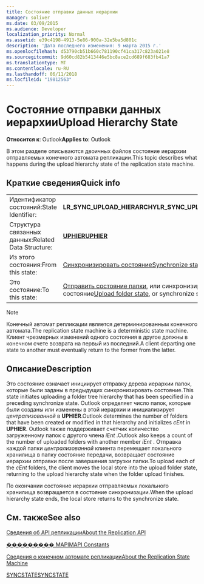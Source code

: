 ```yaml
---
title: Состояние отправки данных иерархии
manager: soliver
ms.date: 03/09/2015
ms.audience: Developer
localization_priority: Normal
ms.assetid: e39c4198-4913-5e86-900a-32e5ba5d801c
description: 'Дата последнего изменения: 9 марта 2015 г.'
ms.openlocfilehash: d53790cb51b660c781190cf41ca317c823a021e8
ms.sourcegitcommit: 9d60cd82b5413446e5bc8ace2cd689f683fb41a7
ms.translationtype: MT
ms.contentlocale: ru-RU
ms.lasthandoff: 06/11/2018
ms.locfileid: "19812563"
---
```

# <a name="upload-hierarchy-state"></a><span data-ttu-id="3b8e6-103">Состояние отправки данных иерархии</span><span class="sxs-lookup"><span data-stu-id="3b8e6-103">Upload Hierarchy State</span></span>

  
  
<span data-ttu-id="3b8e6-104">**Относится к**: Outlook</span><span class="sxs-lookup"><span data-stu-id="3b8e6-104">**Applies to**: Outlook</span></span> 
  
 <span data-ttu-id="3b8e6-105">В этом разделе описываются двоичных файлов состояние иерархии отправляемых конечного автомата репликации.</span><span class="sxs-lookup"><span data-stu-id="3b8e6-105">This topic describes what happens during the upload hierarchy state of the replication state machine.</span></span> 
  
## <a name="quick-info"></a><span data-ttu-id="3b8e6-106">Краткие сведения</span><span class="sxs-lookup"><span data-stu-id="3b8e6-106">Quick info</span></span>

|||
|:-----|:-----|
|<span data-ttu-id="3b8e6-107">Идентификатор состояний:</span><span class="sxs-lookup"><span data-stu-id="3b8e6-107">State Identifier:</span></span>  <br/> |<span data-ttu-id="3b8e6-108">**LR_SYNC_UPLOAD_HIERARCHY**</span><span class="sxs-lookup"><span data-stu-id="3b8e6-108">**LR_SYNC_UPLOAD_HIERARCHY**</span></span> <br/> |
|<span data-ttu-id="3b8e6-109">Структура связанных данных:</span><span class="sxs-lookup"><span data-stu-id="3b8e6-109">Related Data Structure:</span></span>  <br/> |<span data-ttu-id="3b8e6-110">**[UPHIER](uphier.md)**</span><span class="sxs-lookup"><span data-stu-id="3b8e6-110">**[UPHIER](uphier.md)**</span></span> <br/> |
|<span data-ttu-id="3b8e6-111">Из этого состояния:</span><span class="sxs-lookup"><span data-stu-id="3b8e6-111">From this state:</span></span>  <br/> |[<span data-ttu-id="3b8e6-112">Синхронизировать состояние</span><span class="sxs-lookup"><span data-stu-id="3b8e6-112">Synchronize state</span></span>](synchronize-state.md) <br/> |
|<span data-ttu-id="3b8e6-113">Это состояние:</span><span class="sxs-lookup"><span data-stu-id="3b8e6-113">To this state:</span></span>  <br/> |<span data-ttu-id="3b8e6-114">[Отправить состояние папки](upload-folder-state.md), или синхронизировать состояние</span><span class="sxs-lookup"><span data-stu-id="3b8e6-114">[Upload folder state](upload-folder-state.md), or synchronize state</span></span>  <br/> |
   
> [!NOTE]
> <span data-ttu-id="3b8e6-115">Конечный автомат репликации является детерминированным конечного автомата.</span><span class="sxs-lookup"><span data-stu-id="3b8e6-115">The replication state machine is a deterministic state machine.</span></span> <span data-ttu-id="3b8e6-116">Клиент чрезмерных изменений одного состояния в другое должны в конечном счете возврата на первый из последний.</span><span class="sxs-lookup"><span data-stu-id="3b8e6-116">A client departing one state to another must eventually return to the former from the latter.</span></span> 
  
## <a name="description"></a><span data-ttu-id="3b8e6-117">Описание</span><span class="sxs-lookup"><span data-stu-id="3b8e6-117">Description</span></span>

<span data-ttu-id="3b8e6-118">Это состояние означает инициирует отправку дерева иерархии папок, которые были заданы в предыдущих синхронизировать состояние.</span><span class="sxs-lookup"><span data-stu-id="3b8e6-118">This state initiates uploading a folder tree hierarchy that has been specified in a preceding synchronize state.</span></span> <span data-ttu-id="3b8e6-119">Outlook определяет число папок, которые были созданы или изменены в этой иерархии и инициализирует *централизованной* в **UPHIER**.</span><span class="sxs-lookup"><span data-stu-id="3b8e6-119">Outlook determines the number of folders that have been created or modified in that hierarchy and initializes  *cEnt*  in **UPHIER**.</span></span> <span data-ttu-id="3b8e6-120">Outlook также поддерживает счетчик количество загруженному папок с другого члена *iEnt* .</span><span class="sxs-lookup"><span data-stu-id="3b8e6-120">Outlook also keeps a count of the number of uploaded folders with another member  *iEnt*  .</span></span> <span data-ttu-id="3b8e6-121">Отправка каждой папки *централизованной* клиента перемещает локального хранилища в папку состояние передачи, возвращает состояние иерархии отправки после завершения загрузки папки.</span><span class="sxs-lookup"><span data-stu-id="3b8e6-121">To upload each of the  *cEnt*  folders, the client moves the local store into the upload folder state, returning to the upload hierarchy state when the folder upload finishes.</span></span> 
  
<span data-ttu-id="3b8e6-122">По окончании состояние иерархии отправляемых локального хранилища возвращается в состояние синхронизации.</span><span class="sxs-lookup"><span data-stu-id="3b8e6-122">When the upload hierarchy state ends, the local store returns to the synchronize state.</span></span>
  
## <a name="see-also"></a><span data-ttu-id="3b8e6-123">См. также</span><span class="sxs-lookup"><span data-stu-id="3b8e6-123">See also</span></span>



[<span data-ttu-id="3b8e6-124">Сведения об API репликации</span><span class="sxs-lookup"><span data-stu-id="3b8e6-124">About the Replication API</span></span>](about-the-replication-api.md)
  
[<span data-ttu-id="3b8e6-125">��������� MAPI</span><span class="sxs-lookup"><span data-stu-id="3b8e6-125">MAPI Constants</span></span>](mapi-constants.md)
  
[<span data-ttu-id="3b8e6-126">Сведения о конечном автомате репликации</span><span class="sxs-lookup"><span data-stu-id="3b8e6-126">About the Replication State Machine</span></span>](about-the-replication-state-machine.md)
  
[<span data-ttu-id="3b8e6-127">SYNCSTATE</span><span class="sxs-lookup"><span data-stu-id="3b8e6-127">SYNCSTATE</span></span>](syncstate.md)


